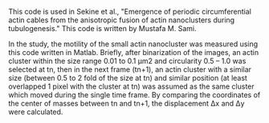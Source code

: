 This code is used in Sekine et al., "Emergence of periodic circumferential actin cables from the anisotropic fusion of actin nanoclusters during tubulogenesis."
This code is written by Mustafa M. Sami.

In the study, the motility of the small actin nanocluster was measured using this code written in Matlab. 
Briefly, after binarization of the images, an actin cluster within the size range 0.01 to 0.1 µm2 and circularity 0.5 – 1.0 was selected 
at tn, then in the next frame (tn+1), an actin cluster with a similar size (between 0.5 to 2 fold of the size at tn) and similar position 
(at least overlapped 1 pixel with the cluster at tn) was assumed as the same cluster which moved during the single time frame. 
By comparing the coordinates of the center of masses between tn and tn+1, the displacement Δx and Δy were calculated.
